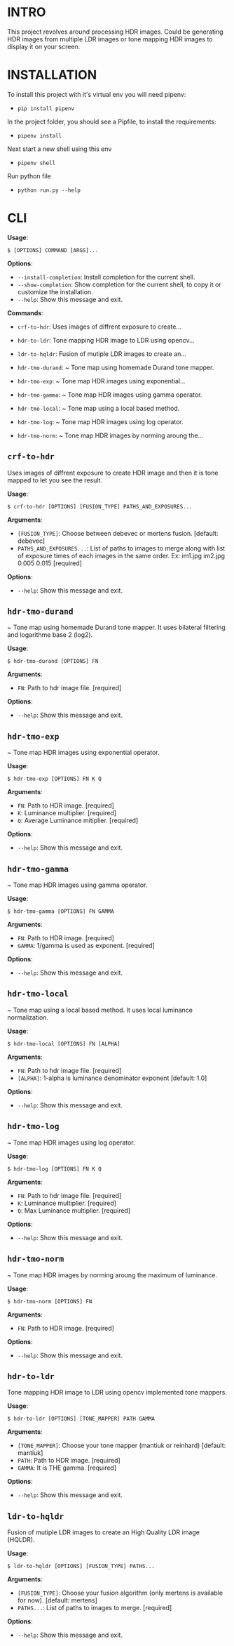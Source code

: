 
# INTRO


This project revolves around processing HDR images.
Could be generating HDR images from multiple LDR images or
tone mapping HDR images to display it on your screen.


# INSTALLATION


To install this project with it's virtual env you will need pipenv:

* `pip install pipenv`

In the project folder, you should see a Pipfile, to install the requirements:

* `pipenv install`

Next start a new shell using this env

* `pipenv shell`

Run python file

* `python run.py --help`

# CLI

**Usage**:

```console
$ [OPTIONS] COMMAND [ARGS]...
```

**Options**:

* `--install-completion`: Install completion for the current shell.
* `--show-completion`: Show completion for the current shell, to copy it or customize the installation.
* `--help`: Show this message and exit.

**Commands**:

* `crf-to-hdr`: Uses images of diffrent exposure to create...
* `hdr-to-ldr`: Tone mapping HDR image to LDR using opencv...
* `ldr-to-hqldr`: Fusion of mutiple LDR images to create an...

* `hdr-tmo-durand`: ~ Tone map using homemade Durand tone mapper.
* `hdr-tmo-exp`: ~ Tone map HDR images using exponential...
* `hdr-tmo-gamma`: ~ Tone map HDR images using gamma operator.
* `hdr-tmo-local`: ~ Tone map using a local based method.
* `hdr-tmo-log`: ~ Tone map HDR images using log operator.
* `hdr-tmo-norm`: ~ Tone map HDR images by norming aroung the...


## `crf-to-hdr`

Uses images of diffrent exposure to create HDR image and then it is tone mapped to let you see the result.

**Usage**:

```console
$ crf-to-hdr [OPTIONS] [FUSION_TYPE] PATHS_AND_EXPOSURES...
```

**Arguments**:

* `[FUSION_TYPE]`: Choose between debevec or mertens fusion.  [default: debevec]
* `PATHS_AND_EXPOSURES...`: List of paths to images to merge along with list of exposure times of each images in the same order. Ex: im1.jpg im2.jpg 0.005 0.015  [required]

**Options**:

* `--help`: Show this message and exit.

## `hdr-tmo-durand`

~ Tone map using homemade Durand tone mapper. 
It uses bilateral filtering and logarithme base 2 (log2).

**Usage**:

```console
$ hdr-tmo-durand [OPTIONS] FN
```

**Arguments**:

* `FN`: Path to hdr image file.  [required]

**Options**:

* `--help`: Show this message and exit.

## `hdr-tmo-exp`

~ Tone map HDR images using exponential operator.

**Usage**:

```console
$ hdr-tmo-exp [OPTIONS] FN K Q
```

**Arguments**:

* `FN`: Path to HDR image.  [required]
* `K`: Luminance multiplier.  [required]
* `Q`: Average Luminance mitiplier.  [required]

**Options**:

* `--help`: Show this message and exit.

## `hdr-tmo-gamma`

~ Tone map HDR images using gamma operator.

**Usage**:

```console
$ hdr-tmo-gamma [OPTIONS] FN GAMMA
```

**Arguments**:

* `FN`: Path to HDR image.  [required]
* `GAMMA`: 1/gamma is used as exponent.  [required]

**Options**:

* `--help`: Show this message and exit.

## `hdr-tmo-local`

~ Tone map using a local based method.
It uses local luminance normalization.

**Usage**:

```console
$ hdr-tmo-local [OPTIONS] FN [ALPHA]
```

**Arguments**:

* `FN`: Path to hdr image file.  [required]
* `[ALPHA]`: 1-alpha is luminance denominator exponent  [default: 1.0]

**Options**:

* `--help`: Show this message and exit.

## `hdr-tmo-log`

~ Tone map HDR images using log operator.

**Usage**:

```console
$ hdr-tmo-log [OPTIONS] FN K Q
```

**Arguments**:

* `FN`: Path to hdr image file.  [required]
* `K`: Luminance multiplier.  [required]
* `Q`: Max Luminance multiplier.  [required]

**Options**:

* `--help`: Show this message and exit.

## `hdr-tmo-norm`

~ Tone map HDR images by norming aroung the maximum of luminance.

**Usage**:

```console
$ hdr-tmo-norm [OPTIONS] FN
```

**Arguments**:

* `FN`: Path to HDR image.  [required]

**Options**:

* `--help`: Show this message and exit.

## `hdr-to-ldr`

Tone mapping HDR image to LDR using opencv implemented tone mappers.

**Usage**:

```console
$ hdr-to-ldr [OPTIONS] [TONE_MAPPER] PATH GAMMA
```

**Arguments**:

* `[TONE_MAPPER]`: Choose your tone mapper (mantiuk or reinhard)  [default: mantiuk]
* `PATH`: Path to HDR image.  [required]
* `GAMMA`: It is THE gamma.  [required]

**Options**:

* `--help`: Show this message and exit.

## `ldr-to-hqldr`

Fusion of mutiple LDR images to create an High Quality LDR image (HQLDR).

**Usage**:

```console
$ ldr-to-hqldr [OPTIONS] [FUSION_TYPE] PATHS...
```

**Arguments**:

* `[FUSION_TYPE]`: Choose your fusion algorithm (only mertens is available for now).  [default: mertens]
* `PATHS...`: List of paths to images to merge.  [required]

**Options**:

* `--help`: Show this message and exit.

